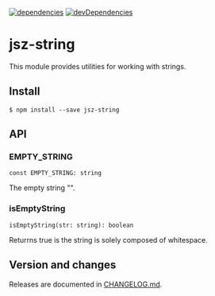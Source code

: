 [![dependencies][dependencies-img]][dependencies-url]
[![devDependencies][devDependencies-img]][devDependencies-url]

# jsz-string

This module provides utilities for working with strings.

## Install
```
$ npm install --save jsz-string
```

## API

### EMPTY_STRING
```
const EMPTY_STRING: string
```
The empty string "".

### isEmptyString
```
isEmptyString(str: string): boolean
```
Returrns true is the string is solely composed of whitespace.

## Version and changes
Releases are documented in [CHANGELOG.md](CHANGELOG.md).

[dependencies-img]: https://david-dm.org/vivai/jsz-string.svg
[dependencies-url]: https://david-dm.org/vivai/jsz-string
[devDependencies-img]: https://david-dm.org/vivai/jsz-string/dev-status.svg
[devDependencies-url]: https://david-dm.org/vivai/jsz-string?type=dev
